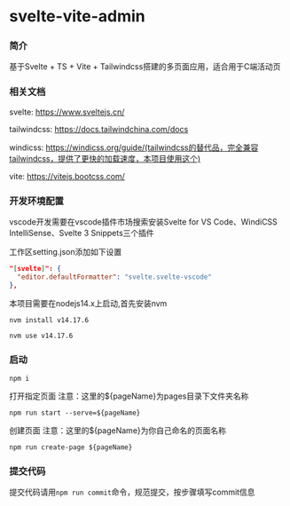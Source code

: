 # svelte-vite-admin


### 简介

基于Svelte + TS + Vite + Tailwindcss搭建的多页面应用，适合用于C端活动页

### 相关文档

svelte: https://www.sveltejs.cn/

tailwindcss: https://docs.tailwindchina.com/docs

windicss: https://windicss.org/guide/(tailwindcss的替代品，完全兼容tailwindcss，提供了更快的加载速度，本项目使用这个)

vite: https://vitejs.bootcss.com/

### 开发环境配置

vscode开发需要在vscode插件市场搜索安装Svelte for VS Code、WindiCSS IntelliSense、Svelte 3 Snippets三个插件

工作区setting.json添加如下设置

``` json
"[svelte]": {
  "editor.defaultFormatter": "svelte.svelte-vscode"
},
```

本项目需要在nodejs14.x上启动,首先安装nvm

`nvm install v14.17.6`

`nvm use v14.17.6`

### 启动

`npm i`

打开指定页面 
注意：这里的${pageName}为pages目录下文件夹名称

`npm run start --serve=${pageName}`

创建页面 
注意：这里的${pageName}为你自己命名的页面名称

`npm run create-page ${pageName}`

### 提交代码

提交代码请用`npm run commit`命令，规范提交，按步骤填写commit信息